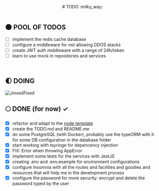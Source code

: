 <div align="center">
  # TODO :milky_way:
</div>

</br>

## :new_moon: POOL OF TODOS

* [ ] implement the redis cache database
* [ ] configure a middleware for not allowing DDOS atacks
* [ ] create JWT auth middleware with a range of 24h/token
* [ ] learn to use mock in repositories and services

</br>

## :first_quarter_moon: DOING 

<img alt="JinxedFixed" src="./git_assets/jinxfix.gif" />

</br>

## :full_moon: DONE (for now) ✓

* [x] refactor and adapt to the [node template](https://github.com/DiegoPrestesGit/node-typescript)
* [x] create the TODO.md and README.me
* [x] do some PostgreSQL (with Docker), probably use the typeORM with it for some DB configuration in the database folder
* [x] start working with tsyringe for depencency injection
* [x] FIX: Error when throwing AppError
* [x] implement some tests for the services with JestJS
* [x] creating .env and .env.example for environment configurations
* [x] configure Insomnia with all the routes and facilities and goodies and resources that will help me in the development process
* [x] configure the password for more security: encrypt and delete the password typed by the user

</br>
